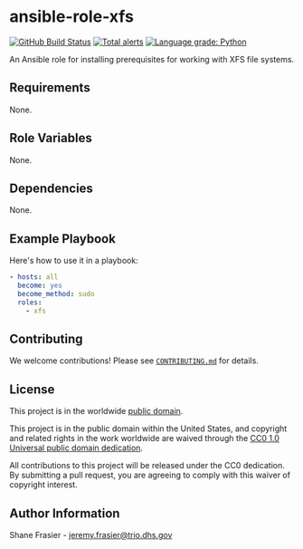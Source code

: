 # ansible-role-xfs #

[![GitHub Build Status](https://github.com/cisagov/ansible-role-xfs/workflows/build/badge.svg)](https://github.com/cisagov/ansible-role-xfs/actions)
[![Total alerts](https://img.shields.io/lgtm/alerts/g/cisagov/ansible-role-xfs.svg?logo=lgtm&logoWidth=18)](https://lgtm.com/projects/g/cisagov/ansible-role-xfs/alerts/)
[![Language grade: Python](https://img.shields.io/lgtm/grade/python/g/cisagov/ansible-role-xfs.svg?logo=lgtm&logoWidth=18)](https://lgtm.com/projects/g/cisagov/ansible-role-xfs/context:python)

An Ansible role for installing prerequisites for working with XFS file
systems.

## Requirements ##

None.

## Role Variables ##

None.

## Dependencies ##

None.

## Example Playbook ##

Here's how to use it in a playbook:

```yaml
- hosts: all
  become: yes
  become_method: sudo
  roles:
    - xfs
```

## Contributing ##

We welcome contributions!  Please see [`CONTRIBUTING.md`](CONTRIBUTING.md) for
details.

## License ##

This project is in the worldwide [public domain](LICENSE).

This project is in the public domain within the United States, and
copyright and related rights in the work worldwide are waived through
the [CC0 1.0 Universal public domain
dedication](https://creativecommons.org/publicdomain/zero/1.0/).

All contributions to this project will be released under the CC0
dedication. By submitting a pull request, you are agreeing to comply
with this waiver of copyright interest.

## Author Information ##

Shane Frasier - <jeremy.frasier@trio.dhs.gov>
